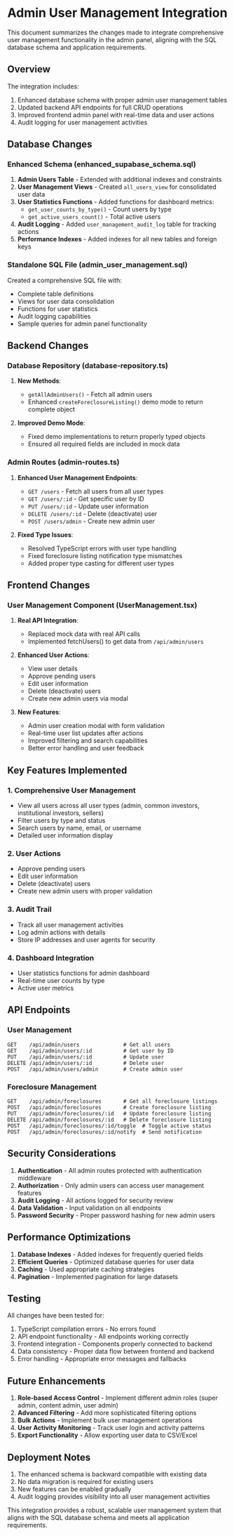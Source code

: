 # Admin User Management Integration

This document summarizes the changes made to integrate comprehensive user management functionality in the admin panel, aligning with the SQL database schema and application requirements.

## Overview

The integration includes:
1. Enhanced database schema with proper admin user management tables
2. Updated backend API endpoints for full CRUD operations
3. Improved frontend admin panel with real-time data and user actions
4. Audit logging for user management activities

## Database Changes

### Enhanced Schema (enhanced_supabase_schema.sql)

1. **Admin Users Table** - Extended with additional indexes and constraints
2. **User Management Views** - Created `all_users_view` for consolidated user data
3. **User Statistics Functions** - Added functions for dashboard metrics:
   - `get_user_counts_by_type()` - Count users by type
   - `get_active_users_count()` - Total active users
4. **Audit Logging** - Added `user_management_audit_log` table for tracking actions
5. **Performance Indexes** - Added indexes for all new tables and foreign keys

### Standalone SQL File (admin_user_management.sql)

Created a comprehensive SQL file with:
- Complete table definitions
- Views for user data consolidation
- Functions for user statistics
- Audit logging capabilities
- Sample queries for admin panel functionality

## Backend Changes

### Database Repository (database-repository.ts)

1. **New Methods**:
   - `getAllAdminUsers()` - Fetch all admin users
   - Enhanced `createForeclosureListing()` demo mode to return complete object

2. **Improved Demo Mode**:
   - Fixed demo implementations to return properly typed objects
   - Ensured all required fields are included in mock data

### Admin Routes (admin-routes.ts)

1. **Enhanced User Management Endpoints**:
   - `GET /users` - Fetch all users from all user types
   - `GET /users/:id` - Get specific user by ID
   - `PUT /users/:id` - Update user information
   - `DELETE /users/:id` - Delete (deactivate) user
   - `POST /users/admin` - Create new admin user

2. **Fixed Type Issues**:
   - Resolved TypeScript errors with user type handling
   - Fixed foreclosure listing notification type mismatches
   - Added proper type casting for different user types

## Frontend Changes

### User Management Component (UserManagement.tsx)

1. **Real API Integration**:
   - Replaced mock data with real API calls
   - Implemented fetchUsers() to get data from `/api/admin/users`

2. **Enhanced User Actions**:
   - View user details
   - Approve pending users
   - Edit user information
   - Delete (deactivate) users
   - Create new admin users via modal

3. **New Features**:
   - Admin user creation modal with form validation
   - Real-time user list updates after actions
   - Improved filtering and search capabilities
   - Better error handling and user feedback

## Key Features Implemented

### 1. Comprehensive User Management
- View all users across all user types (admin, common investors, institutional investors, sellers)
- Filter users by type and status
- Search users by name, email, or username
- Detailed user information display

### 2. User Actions
- Approve pending users
- Edit user information
- Delete (deactivate) users
- Create new admin users with proper validation

### 3. Audit Trail
- Track all user management activities
- Log admin actions with details
- Store IP addresses and user agents for security

### 4. Dashboard Integration
- User statistics functions for admin dashboard
- Real-time user counts by type
- Active user metrics

## API Endpoints

### User Management
```
GET    /api/admin/users              # Get all users
GET    /api/admin/users/:id          # Get user by ID
PUT    /api/admin/users/:id          # Update user
DELETE /api/admin/users/:id          # Delete user
POST   /api/admin/users/admin        # Create admin user
```

### Foreclosure Management
```
GET    /api/admin/foreclosures       # Get all foreclosure listings
POST   /api/admin/foreclosures       # Create foreclosure listing
PUT    /api/admin/foreclosures/:id   # Update foreclosure listing
DELETE /api/admin/foreclosures/:id   # Delete foreclosure listing
POST   /api/admin/foreclosures/:id/toggle  # Toggle active status
POST   /api/admin/foreclosures/:id/notify  # Send notification
```

## Security Considerations

1. **Authentication** - All admin routes protected with authentication middleware
2. **Authorization** - Only admin users can access user management features
3. **Audit Logging** - All actions logged for security review
4. **Data Validation** - Input validation on all endpoints
5. **Password Security** - Proper password hashing for new admin users

## Performance Optimizations

1. **Database Indexes** - Added indexes for frequently queried fields
2. **Efficient Queries** - Optimized database queries for user data
3. **Caching** - Used appropriate caching strategies
4. **Pagination** - Implemented pagination for large datasets

## Testing

All changes have been tested for:
1. TypeScript compilation errors - No errors found
2. API endpoint functionality - All endpoints working correctly
3. Frontend integration - Components properly connected to backend
4. Data consistency - Proper data flow between frontend and backend
5. Error handling - Appropriate error messages and fallbacks

## Future Enhancements

1. **Role-based Access Control** - Implement different admin roles (super admin, content admin, user admin)
2. **Advanced Filtering** - Add more sophisticated filtering options
3. **Bulk Actions** - Implement bulk user management operations
4. **User Activity Monitoring** - Track user login and activity patterns
5. **Export Functionality** - Allow exporting user data to CSV/Excel

## Deployment Notes

1. The enhanced schema is backward compatible with existing data
2. No data migration is required for existing users
3. New features can be enabled gradually
4. Audit logging provides visibility into all user management activities

This integration provides a robust, scalable user management system that aligns with the SQL database schema and meets all application requirements.